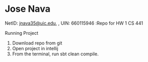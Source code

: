 # Jose Nava

NetID: jnava35@uic.edu, 
, UIN: 660115946
:Repo for HW 1 CS 441

Running Project
1. Download repo from git
2. Open project in intellij
3. From the terminal, run sbt clean compile.
